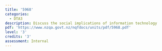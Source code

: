 ```yaml
---
title: '5968'
categories:
  - DTA3
description: Discuss the social implications of information technology
pdf: 'https://www.nzqa.govt.nz/nqfdocs/units/pdf/5968.pdf'
level: '3'
credits: '3'
assessment: Internal
---
```


